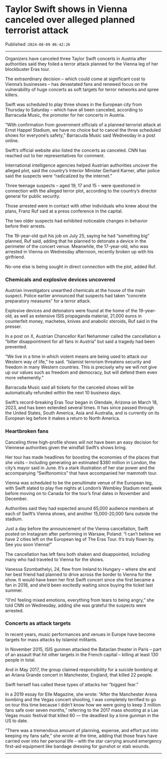 # Taylor Swift shows in Vienna canceled over alleged planned terrorist attack

Published :`2024-08-09 06:42:26`

---

Organizers have canceled three Taylor Swift concerts in Austria after authorities said they foiled a terror attack planned for the Vienna leg of her blockbuster Eras tour.

The extraordinary decision – which could come at significant cost to Vienna’s businesses – has devastated fans and renewed focus on the vulnerability of huge concerts as soft targets for terror networks and spree killers.

Swift was scheduled to play three shows in the European city from Thursday to Saturday – which have all been canceled, according to Barracuda Music, the promoter for her concerts in Austria.

“With confirmation from government officials of a planned terrorist attack at Ernst Happel Stadium, we have no choice but to cancel the three scheduled shows for everyone’s safety,” Barracuda Music said Wednesday in a post online.

Swift’s official website also listed the concerts as canceled. CNN has reached out to her representatives for comment.

International intelligence agencies helped Austrian authorities uncover the alleged plot, said the country’s Interior Minister Gerhard Karner, after police said the suspects were “radicalized by the internet.”

Three teenage suspects – aged 19, 17 and 15 – were questioned in connection with the alleged terror plot, according to the country’s director general for public security.

Those arrested were in contact with other individuals who knew about the plans, Franz Ruf said at a press conference in the capital.

The two older suspects had exhibited noticeable changes in behavior before their arrests.

The 19-year-old quit his job on July 25, saying he had “something big” planned, Ruf said, adding that he planned to detonate a device in the perimeter of the concert venue. Meanwhile, the 17-year-old, who was arrested in Vienna on Wednesday afternoon, recently broken up with his girlfriend.

No-one else is being sought in direct connection with the plot, added Ruf.

### Chemicals and explosive devices uncovered

Austrian investigators unearthed chemicals at the house of the main suspect. Police earlier announced that suspects had taken “concrete preparatory measures” for a terror attack.

Explosive devices and detonators were found at the home of the 19-year-old, as well as extensive ISIS propaganda material, 21,000 euros in counterfeit money, machetes, knives and anabolic steroids, Ruf said in the presser.

In a post on X, Austrian Chancellor Karl Nehammer called the cancellation a “bitter disappointment for all fans in Austria” but said a tragedy had been prevented.

“We live in a time in which violent means are being used to attack our Western way of life,” he said. “Islamist terrorism threatens security and freedom in many Western countries. This is precisely why we will not give up our values ​​​​such as freedom and democracy, but will defend them even more vehemently.”

Barracuda Music said all tickets for the canceled shows will be automatically refunded within the next 10 business days.

Swift’s record-breaking Eras Tour began in Glendale, Arizona on March 18, 2023, and has been extended several times. It has since passed through the United States, South America, Asia and Australia, and is currently on its European leg before it makes a return to North America.

### Heartbroken fans

Canceling three high-profile shows will not have been an easy decision for Viennese authorities given the windfall Swift’s shows bring.

Her tour has made headlines for boosting the economies of the places that she visits – including generating an estimated $380 million in London, the city’s mayor said in June. It’s a stark illustration of her star power and the accompanying “Swiftonomics” that have accompanied her mammoth tour.

Vienna was scheduled to be the penultimate venue of the European leg, with Swift slated to play five nights at London’s Wembley Stadium next week before moving on to Canada for the tour’s final dates in November and December.

Authorities said they had expected around 65,000 audience members at each of Swift’s Vienna shows, and another 15,000-20,000 fans outside the stadium.

Just a day before the announcement of the Vienna cancellation, Swift posted on Instagram after performing in Warsaw, Poland: “I can’t believe we have 2 cities left on the European leg of The Eras Tour. It’s truly flown by. See you soon Vienna!”

The cancellation has left fans both shaken and disappointed, including many who had traveled to Vienna for the shows.

Vanessa Szombathelyi, 24, flew from Ireland to Hungary – where she and her best friend had planned to drive across the border to Vienna for the show. It would have been her first Swift concert since she first became a fan in 2018, and she’d been excitedly waiting since buying the ticket last summer.

“(I’m) feeling mixed emotions, everything from tears to being angry,” she told CNN on Wednesday, adding she was grateful the suspects were arrested.

### Concerts as attack targets

In recent years, music performances and venues in Europe have become targets for mass attacks by Islamist militants.

In November 2015, ISIS gunmen attacked the Bataclan theater in Paris – part of an assault that hit other targets in the French capital – killing at least 130 people in total.

And in May 2017, the group claimed responsibility for a suicide bombing at an Ariana Grande concert in Manchester, England, that killed 22 people.

Swift herself has called these types of attacks her “biggest fear.”

In a 2019 essay for Elle Magazine, she wrote: “After the Manchester Arena bombing and the Vegas concert shooting, I was completely terrified to go on tour this time because I didn’t know how we were going to keep 3 million fans safe over seven months,” referring to the 2017 mass shooting at a Las Vegas music festival that killed 60 — the deadliest by a lone gunman in the US to date.

“There was a tremendous amount of planning, expense, and effort put into keeping my fans safe,” she wrote at the time, adding that those fears have carried over into her personal life – with the star carrying around emergency first-aid equipment like bandage dressing for gunshot or stab wounds.

---

